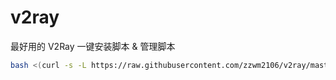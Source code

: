 # v2ray
最好用的 V2Ray 一键安装脚本 &amp; 管理脚本
```bash
bash <(curl -s -L https://raw.githubusercontent.com/zzwm2106/v2ray/master/v2ray.sh)
```
